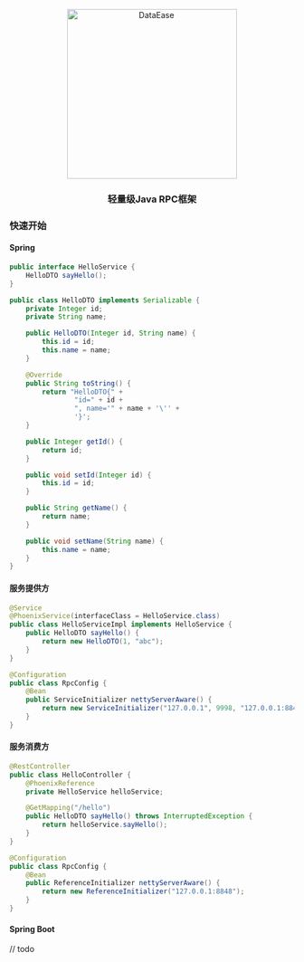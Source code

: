 <p align="center"><a href="https://github.com/BeanCookie/phoenix-rpc"><img src="https://github.com/BeanCookie/phoenix-rpc/blob/main/phoenix-rpc.png" alt="DataEase" width="300" /></a></p>
<h3 align="center">轻量级Java RPC框架</h3>

### 快速开始
#### Spring
```java
public interface HelloService {
    HelloDTO sayHello();
}
```

```java
public class HelloDTO implements Serializable {
    private Integer id;
    private String name;

    public HelloDTO(Integer id, String name) {
        this.id = id;
        this.name = name;
    }

    @Override
    public String toString() {
        return "HelloDTO{" +
                "id=" + id +
                ", name='" + name + '\'' +
                '}';
    }

    public Integer getId() {
        return id;
    }

    public void setId(Integer id) {
        this.id = id;
    }

    public String getName() {
        return name;
    }

    public void setName(String name) {
        this.name = name;
    }
}
```
#### 服务提供方

```java
@Service
@PhoenixService(interfaceClass = HelloService.class)
public class HelloServiceImpl implements HelloService {
    public HelloDTO sayHello() {
        return new HelloDTO(1, "abc");
    }
}
```
```java
@Configuration
public class RpcConfig {
    @Bean
    public ServiceInitializer nettyServerAware() {
        return new ServiceInitializer("127.0.0.1", 9998, "127.0.0.1:8848");
    }
}
```

#### 服务消费方

```java
@RestController
public class HelloController {
    @PhoenixReference
    private HelloService helloService;

    @GetMapping("/hello")
    public HelloDTO sayHello() throws InterruptedException {
        return helloService.sayHello();
    }
}
```

```java
@Configuration
public class RpcConfig {
    @Bean
    public ReferenceInitializer nettyServerAware() {
        return new ReferenceInitializer("127.0.0.1:8848");
    }
}
```

#### Spring Boot
// todo